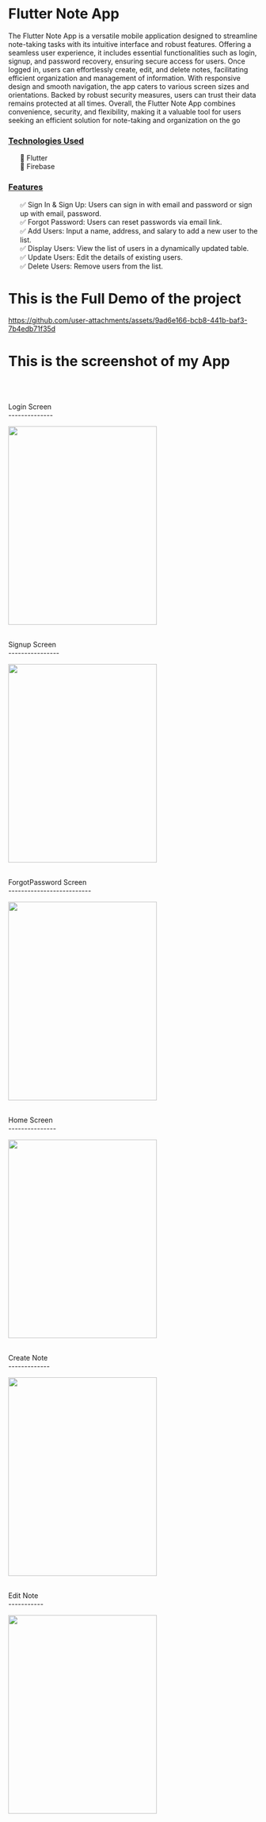 # Flutter Note App
 
The Flutter Note App is a versatile mobile application designed to streamline note-taking tasks with its intuitive interface and robust features. Offering a seamless user experience, it includes essential functionalities such as login, signup, and password recovery, ensuring secure access for users. Once logged in, users can effortlessly create, edit, and delete notes, facilitating efficient organization and management of information. With responsive design and smooth navigation, the app caters to various screen sizes and orientations. Backed by robust security measures, users can trust their data remains protected at all times. Overall, the Flutter Note App combines convenience, security, and flexibility, making it a valuable tool for users seeking an efficient solution for note-taking and organization on the go

<h3><u>Technologies Used</u></h3>
<ul>
🔹 Flutter<br>
🔹 Firebase<br>
</ul>
<h3><u>Features</u></h3>

<ul>
✅ Sign In & Sign Up: Users can sign in with email and password or sign up with email, password.<br>
✅ Forgot Password: Users can reset passwords via email link.<br>
✅ Add Users: Input a name, address, and salary to add a new user to the list.<br>
✅ Display Users: View the list of users in a dynamically updated table.<br>
✅ Update Users: Edit the details of existing users.<br>
✅ Delete Users: Remove users from the list.<br>
</ul>

<h1>This is the Full Demo of the project</h1>




https://github.com/user-attachments/assets/9ad6e166-bcb8-441b-baf3-7b4edb71f35d




<h1>This is the screenshot of my App</h1><br><br>

Login Screen<br>--------------


<img src="https://github.com/kusha2000/note_app_flutter/assets/127003267/0f6113a4-acff-49db-8e5f-c8a9873f4498" width="300" height="400"><br><br>

Signup Screen<br>----------------

<img src="https://github.com/kusha2000/note_app_flutter/assets/127003267/8d2764e5-fd1c-4f98-9485-161bf75a8214" width="300" height="400"><br><br>

ForgotPassword Screen<br>--------------------------


<img src="https://github.com/kusha2000/note_app_flutter/assets/127003267/1d34f31f-e392-47df-9060-193aedaff6aa" width="300" height="400"><br><br>

Home Screen<br>---------------

<img src="https://github.com/kusha2000/note_app_flutter/assets/127003267/79b5c7b0-3589-495f-9474-9f74bde62a5f" width="300" height="400"><br><br>

Create Note<br>-------------

<img src="https://github.com/kusha2000/note_app_flutter/assets/127003267/7f4823c9-fc54-44ae-9367-52ed511d111d" width="300" height="400"><br><br>

Edit Note<br>-----------

<img src="https://github.com/kusha2000/note_app_flutter/assets/127003267/a14b8522-e2bd-4d5c-9044-a4bc41c688cd" width="300" height="400"><br><br>

